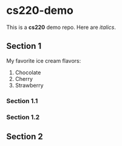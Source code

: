 # cs220-demo
This is a **cs220** demo repo.
Here are *italics*.

## Section 1
My favorite ice cream flavors:
1. Chocolate
2. Cherry
3. Strawberry

### Section 1.1

### Section 1.2

## Section 2
